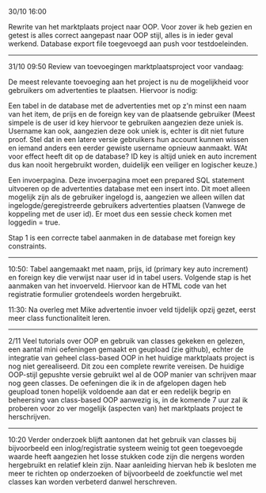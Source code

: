 30/10
16:00

Rewrite van het marktplaats project naar OOP. Voor zover ik heb gezien en getest is alles correct aangepast naar OOP stijl, alles is in ieder geval werkend.
Database export file toegevoegd aan push voor testdoeleinden.

------------------

31/10 09:50
Review van toevoegingen marktplaatsproject voor vandaag:

De meest relevante toevoeging aan het project is nu de mogelijkheid voor gebruikers om advertenties te plaatsen.
Hiervoor is nodig:

Een tabel in de database met de advertenties met op z'n minst een naam van het item, de prijs en de foreign key van de plaatsende gebruiker (Meest simpele is de user id key hiervoor te gebruiken aangezien deze uniek is. Username kan ook, aangezien deze ook uniek is, echter is dit niet future proof. Stel dat in een latere versie gebruikers hun account kunnen wissen en iemand anders een eerder gewiste username opnieuw aanmaakt. WAt voor effect heeft dit op de database? ID key is altijd uniek en auto increment dus kan nooit hergebruikt worden, duidelijk een veiliger en logischer keuze.)

Een invoerpagina. Deze invoerpagina moet een prepared SQL statement uitvoeren op de advertenties database met een insert into.
Dit moet alleen mogelijk zijn als de gebruiker ingelogd is, aangezien we alleen willen dat ingelogde/geregistreerde gebruikers advertenties plaatsen (Vanwege de koppeling met de user id). Er moet dus een sessie check komen met loggedin = true. 

Stap 1 is een correcte tabel aanmaken in de database met foreign key constraints.

------------------

10:50: Tabel aangemaakt met naam, prijs, id (primary key auto increment) en foreign key die verwijst naar user id in tabel users.
Volgende stap is het aanmaken van het invoerveld. Hiervoor kan de HTML code van het registratie formulier grotendeels worden hergebruikt.

11:30: Na overleg met Mike advertentie invoer veld tijdelijk opzij gezet, eerst meer class functionaliteit leren.

---------

2/11
Veel tutorials over OOP en gebruik van classes gekeken en gelezen, een aantal mini oefeningen gemaakt en geupload (zie github), echter de integratie van geheel class-based OOP in het huidige marktplaats project is nog niet gerealiseerd. Dit zou een complete rewrite vereisen. De huidige OOP-stijl gepushte versie gebruikt wel al de OOP manier van schrijven maar nog geen classes. De oefeningen die ik in de afgelopen dagen heb geupload tonen hopelijk voldoende aan dat er een redelijk begrip en beheersing van class-based OOP aanwezig is, in de komende 7 uur zal ik proberen voor zo ver mogelijk (aspecten van) het marktplaats project te herschrijven.

----------

10:20
Verder onderzoek blijft aantonen dat het gebruik van classes bij bijvoorbeeld een inlog/registratie systeem weinig tot geen toegevoegde waarde heeft aangezien het losse stukken code zijn die nergens worden hergebruikt en relatief klein zijn. Naar aanleiding hiervan heb ik besloten me meer te richten op onderzoeken of bijvoorbeeld de zoekfunctie wel met classes kan worden verbeterd danwel herschreven.